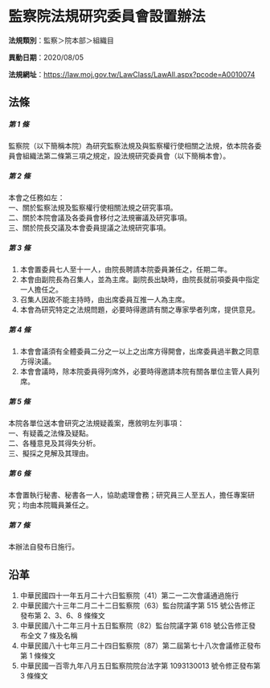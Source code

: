# 監察院法規研究委員會設置辦法




**法規類別**：監察＞院本部＞組織目

**異動日期**：2020/08/05  

**法規網址**：https://law.moj.gov.tw/LawClass/LawAll.aspx?pcode=A0010074



## 法條
##### 第 1 條
監察院（以下簡稱本院）為研究監察法規及與監察權行使相關之法規，依本院各委員會組織法第二條第三項之規定，設法規研究委員會（以下簡稱本會）。

##### 第 2 條
本會之任務如左：  
一、關於監察法規及監察權行使相關法規之研究事項。  
二、關於本院會議及各委員會移付之法規審議及研究事項。  
三、關於院長交議及本會委員提議之法規研究事項。

##### 第 3 條
1. 本會置委員七人至十一人，由院長聘請本院委員兼任之，任期二年。
1. 本會由副院長為召集人，並為主席。副院長出缺時，由院長就前項委員中指定一人擔任之。
1. 召集人因故不能主持時，由出席委員互推一人為主席。
1. 本會為研究特定之法規問題，必要時得邀請有關之專家學者列席，提供意見。

##### 第 4 條
1. 本會會議須有全體委員二分之一以上之出席方得開會，出席委員過半數之同意方得決議。
1. 本會會議時，除本院委員得列席外，必要時得邀請本院有關各單位主管人員列席。

##### 第 5 條
本院各單位送本會研究之法規疑義案，應敘明左列事項：  
一、有疑義之法條及疑點。  
二、各種意見及其得失分析。  
三、擬採之見解及其理由。

##### 第 6 條
本會置執行秘書、秘書各一人，協助處理會務；研究員三人至五人，擔任專案研究；均由本院職員兼任之。

##### 第 7 條
本辦法自發布日施行。

## 沿革
1. 中華民國四十一年五月二十六日監察院（41）第二一二次會議通過施行
1. 中華民國六十三年二月二十二日監察院（63）監台院議字第 515  號公告修正發布第 2、3、6、8 條條文
1. 中華民國八十二年三月十五日監察院（82）監台院議字第 618  號公告修正發布全文 7  條及名稱
1. 中華民國八十七年三月二十四日監察院（87）第二屆第七十八次會議修正發布第 1  條條文
1. 中華民國一百零九年八月五日監察院院台法字第 1093130013 號令修正發布第 3  條條文
